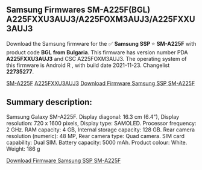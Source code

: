 <h2>Samsung Firmwares SM-A225F(BGL) A225FXXU3AUJ3/A225FOXM3AUJ3/A225FXXU3AUJ3</h2>
Download the Samsung firmware for the ✅ <strong>Samsung SSP </strong> ⭐ <strong>SM-A225F</strong> with product code <strong>BGL</strong> <strong> from Bulgaria</strong>. This firmware has version number PDA <strong>A225FXXU3AUJ3</strong> and CSC A225FOXM3AUJ3. The operating system of this firmware is Android R , with build date 2021-11-23. Changelist <strong>22735277</strong>.


[SM-A225F](https://samfirm.shop/samsung/model/SM-A225F)
[A225FXXU3AUJ3](https://samfirm.shop/samsung/pda/A225FXXU3AUJ3)
[Download Firmware Samsung SSP SM-A225F](https://samfirm.shop/samsung/firmware/476514)
<h2>Summary description:</h2>
<p>Samsung Galaxy SM-A225F. Display diagonal: 16.3 cm (6.4"), Display resolution: 720 x 1600 pixels, Display type: SAMOLED. Processor frequency: 2 GHz. RAM capacity: 4 GB, Internal storage capacity: 128 GB. Rear camera resolution (numeric): 48 MP, Rear camera type: Quad camera. SIM card capability: Dual SIM. Battery capacity: 5000 mAh. Product colour: White. Weight: 186 g</p>


[Download Firmware Samsung SSP SM-A225F](https://samfirm.shop/samsung/firmware/476514)
